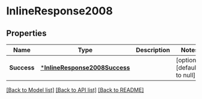 # InlineResponse2008

## Properties
Name | Type | Description | Notes
------------ | ------------- | ------------- | -------------
**Success** | [***InlineResponse2008Success**](inline_response_200_8_Success.md) |  | [optional] [default to null]

[[Back to Model list]](../README.md#documentation-for-models) [[Back to API list]](../README.md#documentation-for-api-endpoints) [[Back to README]](../README.md)

